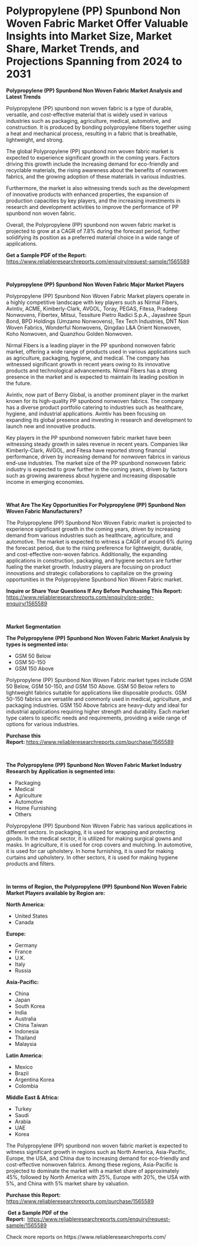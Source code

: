<p><h1>Polypropylene (PP) Spunbond Non Woven Fabric Market Offer Valuable Insights into Market Size, Market Share, Market Trends, and Projections Spanning from 2024 to 2031</h1></p><p><strong>Polypropylene (PP) Spunbond Non Woven Fabric Market Analysis and Latest Trends</strong></p>
<p><p>Polypropylene (PP) spunbond non woven fabric is a type of durable, versatile, and cost-effective material that is widely used in various industries such as packaging, agriculture, medical, automotive, and construction. It is produced by bonding polypropylene fibers together using a heat and mechanical process, resulting in a fabric that is breathable, lightweight, and strong.</p><p>The global Polypropylene (PP) spunbond non woven fabric market is expected to experience significant growth in the coming years. Factors driving this growth include the increasing demand for eco-friendly and recyclable materials, the rising awareness about the benefits of nonwoven fabrics, and the growing adoption of these materials in various industries.</p><p>Furthermore, the market is also witnessing trends such as the development of innovative products with enhanced properties, the expansion of production capacities by key players, and the increasing investments in research and development activities to improve the performance of PP spunbond non woven fabric.</p><p>Overall, the Polypropylene (PP) spunbond non woven fabric market is projected to grow at a CAGR of 7.8% during the forecast period, further solidifying its position as a preferred material choice in a wide range of applications.</p></p>
<p><strong>Get a Sample PDF of the Report:&nbsp;</strong> <a href="https://www.reliableresearchreports.com/enquiry/request-sample/1565589">https://www.reliableresearchreports.com/enquiry/request-sample/1565589</a></p>
<p>&nbsp;</p>
<p><strong>Polypropylene (PP) Spunbond Non Woven Fabric Major Market Players</strong></p>
<p><p>Polypropylene (PP) Spunbond Non Woven Fabric Market players operate in a highly competitive landscape with key players such as Nirmal Fibers, Avintiv, ACME, Kimberly-Clark, AVGOL, Toray, PEGAS, Fitesa, Pradeep Nonwovens, Fibertex, Mitsui, Tessiture Pietro Radici S.p.A., Jayashree Spun Bond, BPD Holdings (Umzamo Nonwovens), Tex Tech Industries, DNT Non Woven Fabrics, Wonderful Nonwovens, Qingdao L&A Orient Nonwoven, Koho Nonwoven, and Quanzhou Golden Nonwoven.</p><p>Nirmal Fibers is a leading player in the PP spunbond nonwoven fabric market, offering a wide range of products used in various applications such as agriculture, packaging, hygiene, and medical. The company has witnessed significant growth in recent years owing to its innovative products and technological advancements. Nirmal Fibers has a strong presence in the market and is expected to maintain its leading position in the future.</p><p>Avintiv, now part of Berry Global, is another prominent player in the market known for its high-quality PP spunbond nonwoven fabrics. The company has a diverse product portfolio catering to industries such as healthcare, hygiene, and industrial applications. Avintiv has been focusing on expanding its global presence and investing in research and development to launch new and innovative products.</p><p>Key players in the PP spunbond nonwoven fabric market have been witnessing steady growth in sales revenue in recent years. Companies like Kimberly-Clark, AVGOL, and Fitesa have reported strong financial performance, driven by increasing demand for nonwoven fabrics in various end-use industries. The market size of the PP spunbond nonwoven fabric industry is expected to grow further in the coming years, driven by factors such as growing awareness about hygiene and increasing disposable income in emerging economies.</p></p>
<p>&nbsp;</p>
<p><strong>What Are The Key Opportunities For Polypropylene (PP) Spunbond Non Woven Fabric Manufacturers?</strong></p>
<p><p>The Polypropylene (PP) Spunbond Non Woven Fabric market is projected to experience significant growth in the coming years, driven by increasing demand from various industries such as healthcare, agriculture, and automotive. The market is expected to witness a CAGR of around 6% during the forecast period, due to the rising preference for lightweight, durable, and cost-effective non-woven fabrics. Additionally, the expanding applications in construction, packaging, and hygiene sectors are further fueling the market growth. Industry players are focusing on product innovations and strategic collaborations to capitalize on the growing opportunities in the Polypropylene Spunbond Non Woven Fabric market.</p></p>
<p><strong>Inquire or Share Your Questions If Any Before Purchasing This Report:</strong> <a href="https://www.reliableresearchreports.com/enquiry/pre-order-enquiry/1565589">https://www.reliableresearchreports.com/enquiry/pre-order-enquiry/1565589</a></p>
<p>&nbsp;</p>
<p><strong>Market Segmentation</strong></p>
<p><strong>The Polypropylene (PP) Spunbond Non Woven Fabric Market Analysis by types is segmented into:</strong></p>
<p><ul><li>GSM 50 Below</li><li>GSM 50-150</li><li>GSM 150 Above</li></ul></p>
<p><p>Polypropylene (PP) Spunbond Non Woven Fabric market types include GSM 50 Below, GSM 50-150, and GSM 150 Above. GSM 50 Below refers to lightweight fabrics suitable for applications like disposable products. GSM 50-150 fabrics are versatile and commonly used in medical, agriculture, and packaging industries. GSM 150 Above fabrics are heavy-duty and ideal for industrial applications requiring higher strength and durability. Each market type caters to specific needs and requirements, providing a wide range of options for various industries.</p></p>
<p><strong>Purchase this Report:&nbsp;</strong><a href="https://www.reliableresearchreports.com/purchase/1565589">https://www.reliableresearchreports.com/purchase/1565589</a></p>
<p>&nbsp;</p>
<p><strong>The Polypropylene (PP) Spunbond Non Woven Fabric Market Industry Research by Application is segmented into:</strong></p>
<p><ul><li>Packaging</li><li>Medical</li><li>Agriculture</li><li>Automotive</li><li>Home Furnishing</li><li>Others</li></ul></p>
<p><p>Polypropylene (PP) Spunbond Non Woven Fabric has various applications in different sectors. In packaging, it is used for wrapping and protecting goods. In the medical sector, it is utilized for making surgical gowns and masks. In agriculture, it is used for crop covers and mulching. In automotive, it is used for car upholstery. In home furnishing, it is used for making curtains and upholstery. In other sectors, it is used for making hygiene products and filters.</p></p>
<p>&nbsp;</p>
<p><strong>In terms of Region, the Polypropylene (PP) Spunbond Non Woven Fabric Market Players available by Region are:</strong></p>
<p>
    <p> <strong> North America: </strong>
        <ul>
            <li>United States</li>
            <li>Canada</li>
        </ul>
        </p> 
    <p> <strong> Europe: </strong>
        <ul>
            <li>Germany</li>
            <li>France</li>
            <li>U.K.</li>
            <li>Italy</li>
            <li>Russia</li>
        </ul>
        </p> 
    <p> <strong> Asia-Pacific: </strong>
        <ul>
            <li>China</li>
            <li>Japan</li>
            <li>South Korea</li>
            <li>India</li>
            <li>Australia</li>
            <li>China Taiwan</li>
            <li>Indonesia</li>
            <li>Thailand</li>
            <li>Malaysia</li>
        </ul>
        </p> 
    <p> <strong> Latin America: </strong>
        <ul>
            <li>Mexico</li>
            <li>Brazil</li>
            <li>Argentina Korea</li>
            <li>Colombia</li>
        </ul>
        </p> 
    <p> <strong> Middle East & Africa: </strong>
        <ul>
            <li>Turkey</li>
            <li>Saudi</li>
            <li>Arabia</li>
            <li>UAE</li>
            <li>Korea</li>
        </ul>
    </p>
    </p>
<p><p>The Polypropylene (PP) spunbond non woven fabric market is expected to witness significant growth in regions such as North America, Asia-Pacific, Europe, the USA, and China due to increasing demand for eco-friendly and cost-effective nonwoven fabrics. Among these regions, Asia-Pacific is projected to dominate the market with a market share of approximately 45%, followed by North America with 25%, Europe with 20%, the USA with 5%, and China with 5% market share by valuation.</p></p>
<p><strong>Purchase this Report: </strong><a href="https://www.reliableresearchreports.com/purchase/1565589">https://www.reliableresearchreports.com/purchase/1565589</a></p>
<p>&nbsp;<strong>Get a Sample PDF of the Report:&nbsp;&nbsp;</strong><a href="https://www.reliableresearchreports.com/enquiry/request-sample/1565589">https://www.reliableresearchreports.com/enquiry/request-sample/1565589</a></p>
<p><strong></strong></p>
<p>Check more reports on https://www.reliableresearchreports.com/</p>